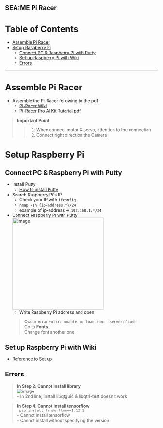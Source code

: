 SEA:ME Pi Racer
-----------------------------------------------------------
# Table of Contents
- [Assemble Pi Racer](#assemble-pi-racer)  
- [Setup Raspberry Pi](#setup-raspberry-pi)  
    - [Connect PC & Raspberry Pi with Putty](#connect-pc--raspberry-pi-with-putty)
    - [Set up Raspberry Pi with Wiki](#set-up-raspberry-pi-with-wiki)
    - [Errors](#errors)

----------------------------------------

# Assemble Pi Racer
- Assemble the Pi-Racer following to the pdf
    - [Pi-Racer Wiki](https://www.waveshare.com/wiki/PiRacer_Pro_AI_Kit)
    - [Pi-Racer Pro AI Kit Tutorial pdf](https://www.waveshare.com/w/upload/a/a2/Piracer_pro_ai_kit-en2.pdf)  
> **Important Point**
>> 1. When connect motor & servo, attention to the connection  
>> 2. Connect right direction the Camera

# Setup Raspberry Pi
## Connect PC & Raspberry Pi with Putty
- Install Putty
    - [How to install Putty](https://phoenixnap.com/kb/how-to-install-putty-on-ubuntu)  
- Search Raspberry Pi's IP
    - Check your IP with ```ifconfig```
    - ```nmap -sn {ip-address.*}/24```
    - example of ip-address -> ```192.168.1.*/24```
- Connect Raspberry Pi with Putty  
    <img width="302" alt="image" src="https://user-images.githubusercontent.com/54701846/188981361-80694d57-b7ad-4eb5-9d38-2a99ce37ff63.png">
    - Write Raspberry Pi address and open
    > Occur error ```PuTTY: unable to load font "server:fixed"```   
    > Go to **Fonts**  
    > Change font another one

## Set up Raspberry Pi with Wiki
- [Reference to Set up](https://www.waveshare.com/wiki/DonkeyCar_for_Pi-Setup_Raspberry_Pi)

## Errors  

>  **In Step 2. Cannot install library**  
![image](https://user-images.githubusercontent.com/54701846/188976845-8995b6c9-bb0d-4015-ad91-839cbad836ce.png)  
    -  In 2nd line, install libqtgui4 & libqt4-test doesn't work

> **In Step 4. Cannot install tensorflow**  
    ``` pip install tensorflow==1.13.1```  
    - Cannot install tensorflow  
    - Cannot install without specifying the version  

